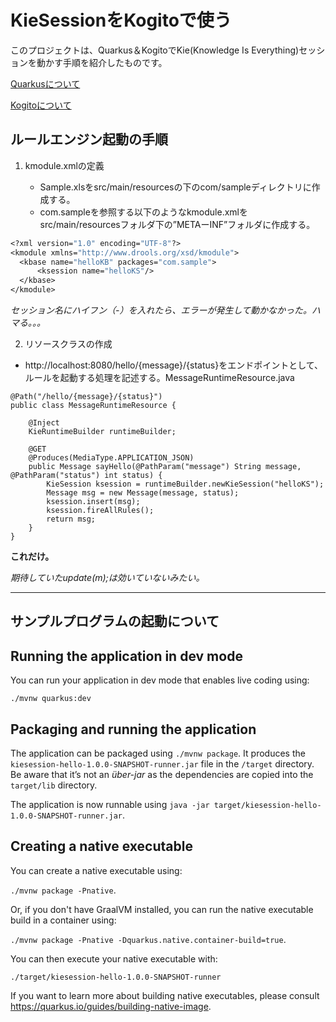 # KieSessionをKogitoで使う

このプロジェクトは、Quarkus＆KogitoでKie(Knowledge Is Everything)セッションを動かす手順を紹介したものです。

[Quarkusについて](https://quarkus.io)

[Kogitoについて](https://kogito.kie.org)

## ルールエンジン起動の手順

1. kmodule.xmlの定義

   - Sample.xlsをsrc/main/resourcesの下のcom/sampleディレクトリに作成する。
   - com.sampleを参照する以下のようなkmodule.xmlをsrc/main/resourcesフォルダ下の”METAーINF”フォルダに作成する。
  
  ```vb
<?xml version="1.0" encoding="UTF-8"?>
<kmodule xmlns="http://www.drools.org/xsd/kmodule">
    <kbase name="helloKB" packages="com.sample">
        <ksession name="helloKS"/>
    </kbase>
</kmodule>
  ```
_セッション名にハイフン（-）を入れたら、エラーが発生して動かなかった。ハマる。。。_


2. リソースクラスの作成

  - http://localhost:8080/hello/{message}/{status}をエンドポイントとして、ルールを起動する処理を記述する。MessageRuntimeResource.java

```
@Path("/hello/{message}/{status}")
public class MessageRuntimeResource {

    @Inject
    KieRuntimeBuilder runtimeBuilder;

    @GET
    @Produces(MediaType.APPLICATION_JSON)
    public Message sayHello(@PathParam("message") String message, @PathParam("status") int status) {
        KieSession ksession = runtimeBuilder.newKieSession("helloKS");
        Message msg = new Message(message, status);
        ksession.insert(msg);
        ksession.fireAllRules();
        return msg;
    }
}
```

**これだけ。**

_期待していたupdate(m);は効いていないみたい。_

***

## サンプルプログラムの起動について

## Running the application in dev mode

You can run your application in dev mode that enables live coding using:
```
./mvnw quarkus:dev
```

## Packaging and running the application

The application can be packaged using `./mvnw package`.
It produces the `kiesession-hello-1.0.0-SNAPSHOT-runner.jar` file in the `/target` directory.
Be aware that it’s not an _über-jar_ as the dependencies are copied into the `target/lib` directory.

The application is now runnable using `java -jar target/kiesession-hello-1.0.0-SNAPSHOT-runner.jar`.

## Creating a native executable

You can create a native executable using: 

`./mvnw package -Pnative`.

Or, if you don't have GraalVM installed, you can run the native executable build in a container using: 

`./mvnw package -Pnative -Dquarkus.native.container-build=true`.

You can then execute your native executable with: 

`./target/kiesession-hello-1.0.0-SNAPSHOT-runner`

If you want to learn more about building native executables, please consult https://quarkus.io/guides/building-native-image.